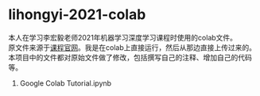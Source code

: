 # lihongyi-2021-colab
本人在学习李宏毅老师2021年机器学习深度学习课程时使用的colab文件。  
原文件来源于[课程官网](https://speech.ee.ntu.edu.tw/~hylee/ml/2021-spring.html)。我是在colab上直接运行，然后从那边直接上传过来的。  
本项目中的文件都对原始文件做了修改，包括撰写自己的注释、增加自己的代码等。
1. Google Colab Tutorial.ipynb
